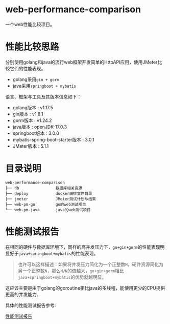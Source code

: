 web-performance-comparison
=====

一个web性能比较项目。

# 性能比较思路
分别使用golang和java的流行web框架开发简单的HttpAPI应用，使用JMeter比较它们的性能表现。
- golang采用`gin + gorm`
- java采用`springboot + mybatis`

语言、框架与工具及其版本信息如下：
- golang版本 : v1.17.5
- gin版本 : v1.8.1
- gorm版本 : v1.24.2
- java版本 : openJDK-17.0.3
- springboot版本 : 3.0.0
- mybatis-spring-boot-starter版本 : 3.0.1
- JMeter版本 : 5.1.1

# 目录说明
```
web-performance-comparison
├── db                数据库相关资源
├── deploy            docker编排文件目录
├── jmeter            JMeter测试计划与结果
├── web-pm-go         go的web测试项目
└── web-pm-java       java的web测试项目
```

# 性能测试报告
在相同的硬件与数据库环境下，同样的高并发压力下，`go+gin+gorm`的性能表现明显好于`java+springboot+mybatis`的性能表现。
> 也许可以这样描述：如果将并发压力简化为一个正整数`M`，硬件资源简化为另一个正整数`N`，那么`M/N`的值越大，`go+gin+gorm`相比`java+springboot+mybatis`的优势就越明显。

这应该主要是由于golang的goroutine相比java的多线程，能使用更少的CPU提供更高的并发能力。

具体的性能测试报告参考:

<a href="./性能测试报告.md" target="_blank">性能测试报告</a>

